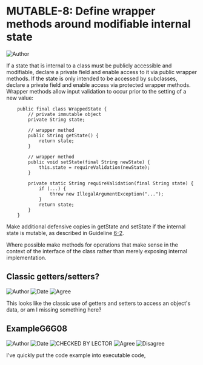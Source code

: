 # MUTABLE-8: Define wrapper methods around modifiable internal state
![Author](https://img.shields.io/badge/Author-Oracle-blue.svg)


If a state that is internal to a class must be publicly accessible and modifiable, declare a private field and enable access to it via public wrapper methods. If the state is only intended to be accessed by subclasses, declare a private field and enable access via protected wrapper methods. Wrapper methods allow input validation to occur prior to the setting of a new value:

        public final class WrappedState {
            // private immutable object
            private String state;

            // wrapper method
            public String getState() {
                return state;
            }

            // wrapper method
            public void setState(final String newState) {
                this.state = requireValidation(newState);
            }

            private static String requireValidation(final String state) {
                if (...) {
                    throw new IllegalArgumentException("...");
                }
                return state;
            }
        }

Make additional defensive copies in getState and setState if the internal state is mutable, as described in Guideline [6-2](../g6_02). 

Where possible make methods for operations that make sense in the context of the interface of the class rather than merely exposing internal implementation.

## Classic getters/setters?
![Author](https://img.shields.io/badge/Author-Robin.Peiremans-blue.svg)
![Date](https://img.shields.io/badge/Date-20180101-lightgrey.svg)
![Agree](https://img.shields.io/badge/AGREE-1-green.svg)

This looks like the classic use of getters and setters to access an object's data, or am I missing something here?

## ExampleG6G08
![Author](https://img.shields.io/badge/Author-Jürgen.Taverniers-blue.svg)
![Date](https://img.shields.io/badge/Date-20180115-lightgrey.svg)
![CHECKED BY LECTOR](https://img.shields.io/badge/CHECKED_BY_LECTOR-PENDING-orange.svg)
![Agree](https://img.shields.io/badge/AGREE-0-green.svg)
![Disagree](https://img.shields.io/badge/DISAGREE-0-red.svg)

I've quickly put the code example into executable code,